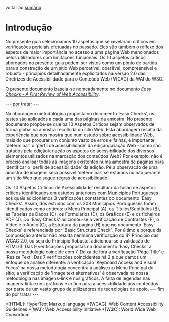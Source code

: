 voltar ao [sumário](README.md)

# Introdução

No presente guia selecionámos 10 aspetos que se revelaram críticos em verificações periciais efetuadas no passado. Eles são também o reflexo dos aspetos de maior importância no acesso a uma página Web mencionados pelos utilizadores com limitações funcionais. Os 10 aspetos críticos abordados no presente guia podem ser vistos como um ponto de partida para a construção de um sítio Web percetível, operável, compreensível e robusto - princípios detalhadamente explicitados na versão 2.0 das Diretrizes de Acessibilidade para o Conteúdo Web (WCAG) da WAI do W3C.

O presente documento baseia-se nomeadamente no documento <a href="https://www.w3.org/WAI/eval/preliminary.html"><em lang="en" xml:lang="en">Easy Checks - A First Review of Web Accessibility</em></a>.

--- por tratar ---

Na abordagem metodológica proposta no documento ‘Easy Checks’, os testes são aplicados a cada uma das páginas da amostra. No presente documento propõe-se que os 10 Aspetos Críticos sejam observados de forma global na amostra recolhida do sítio Web. Esta abordagem resulta da experiência que nos mostra que num estudo sobre acessibilidade Web, mais do que procurar um conjunto vasto de erros e falhas, é importante 'determinar' o 'perfil de acessibilidade' da edição/criação Web - como são tratados pela edição/criação os aspetos de acessibilidade dos diversos elementos utilizados na marcação dos conteúdos Web? Por exemplo, não é preciso analisar todas as imagens existentes numa amostra de páginas para identificar o 'perfil de acessibilidade' da edição. Pela observação de uma amostra de imagens será possível 'determinar' se estamos ou não perante um sítio Web que segue regras de acessibilidade.	

Os '10 Aspetos Críticos de Acessibilidade' resultam da fusão de aspetos críticos identificados em estudos anteriores com Municípios Portugueses aos quais adicionámos 3 verificações constantes do documento 'Easy Checks'. Assim, dos estudos com os 308 Municípios Portugueses foram identificados como críticos: o Menu Principal (A), os Títulos/Subtítulos (B), as Tabelas de Dados (C), os Formulários (D), os Gráficos (E) e os ficheiros PDF (J). Do 'Easy Checks' adicionou-se a verificação de Contrastes (F), o Vídeo e o Audio (G), a Estrutura da página (H) que no documento 'Easy Checks' é referenciada por 'Basic Structure Check'. Por último e porque da composição anterior não resulta nenhuma verificação do 4º Princípio das WCAG 2.0, ou seja do Princípio Robusto, adicionou-se a validação de HTML(I). Das 9 verificações propostas no documento 'Easy Checks' a nossa metodologia coincide com 7. Deixa de fora a verificação 'Page Title' e 'Resize Text'. Das 7 verificações coincidentes há 2 a que damos um enfoque de análise diferente: a verificação 'Keyboard Access and Visual Focos' na nossa metodologia concentra a análise no Menu Principal do sítio; a verificação de 'Image text alternatives' é observada na nossa metodologia nas imagens-link e nos gráficos. A falta de legendas nas imagens-link e nos gráficos é crítico para a acessibilidade aos conteúdos por parte de um vasto grupo de utilizadores de tecnologias de apoio.
--- fim do por tratar ---

<!-- Lista de abreviaturas usadas no documento -->
*[HTML]: HyperText Markup language
*[WCAG]: Web Content Accessibility Guidelines
*[WAI]: Web Accessibility Initiative
*[W3C]: World Wide Web Consortium
